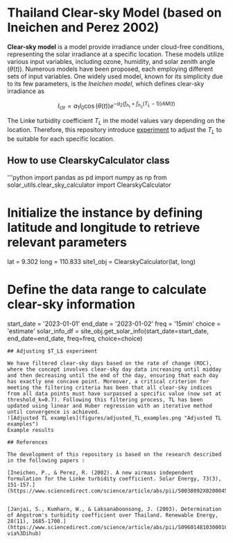 # Thailand Clear-sky Model (based on Ineichen and Perez 2002)


**Clear-sky model** is a model provide irradiance under cloud-free conditions, representing the solar irradiance at a specific location. These models utilize various input variables, including ozone, humidity, and solar zenith angle ($\theta(t)$). Numerous models have been proposed, each employing different sets of input variables. One widely used model, known for its simplicity due to its few parameters, is the *Ineichen model*, which defines clear-sky irradiance as

$$ 
I_{\mathrm{clr}} = a_{1}I_{0} \cos(\theta(t))e^{-a_{2}(f_{h_1}+f_{h_2}(T_{L}-1))AM(t)}
$$

The Linke turbidity coefficient $T_L$ in the model values vary depending on the location. Therefore, this repository introduce [experiment](adjusted_TL_experiment.ipynb) to adjust the $T_L$ to be suitable for each specific location.


## How to use ClearskyCalculator class

'''python
import pandas as pd
import numpy as np
from solar_utils.clear_sky_calculator import ClearskyCalculator

# Initialize the instance by defining latitude and longitude to retrieve relevant parameters

lat = 9.302
long = 110.833
site1_obj = ClearskyCalculator(lat, long)

# Define the data range to calculate clear-sky information

start_date = '2023-01-01'
end_date = '2023-01-02'
freq = '15min'
choice = 'estimate'
solar_info_df = site_obj.get_solar_info(start_date=start_date, end_date=end_date, freq=freq, choice=choice)
```
## Adjusting $T_L$ experiment

We have filtered clear-sky days based on the rate of change (ROC), where the concept involves clear-sky day data increasing until midday and then decreasing until the end of the day, ensuring that each day has exactly one concave point. Moreover, a critical criterion for meeting the filtering criteria has been that all clear-sky indices from all data points must have surpassed a specific value (now set at threshold_k=0.7). Following this filtering process, TL has been updated using linear and Huber regression with an iterative method until convergence is achieved.
![Adjusted TL examples](figures/adjusted_TL_examples.png "Adjusted TL examples")
Example results

## References

The development of this repository is based on the research described in the following papers : 

[Ineichen, P., & Perez, R. (2002). A new airmass independent formulation for the Linke turbidity coefficient. Solar Energy, 73(3), 151-157.](https://www.sciencedirect.com/science/article/abs/pii/S0038092X02000452) 


[Janjai, S., Kumharn, W., & Laksanaboonsong, J. (2003). Determination of Angstrom's turbidity coefficient over Thailand. Renewable Energy, 28(11), 1685-1700.](https://www.sciencedirect.com/science/article/abs/pii/S0960148103000107?via%3Dihub)